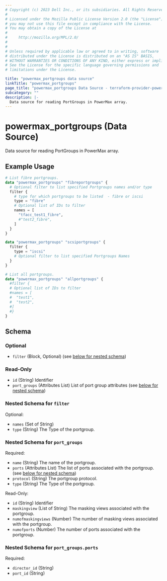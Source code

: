 ```yaml
---
# Copyright (c) 2023 Dell Inc., or its subsidiaries. All Rights Reserved.
#
# Licensed under the Mozilla Public License Version 2.0 (the "License");
# you may not use this file except in compliance with the License.
# You may obtain a copy of the License at
#
#     http://mozilla.org/MPL/2.0/
#
#
# Unless required by applicable law or agreed to in writing, software
# distributed under the License is distributed on an "AS IS" BASIS,
# WITHOUT WARRANTIES OR CONDITIONS OF ANY KIND, either express or implied.
# See the License for the specific language governing permissions and
# limitations under the License.

title: "powermax_portgroups data source"
linkTitle: "powermax_portgroups"
page_title: "powermax_portgroups Data Source - terraform-provider-powermax"
subcategory: ""
description: |-
  Data source for reading PortGroups in PowerMax array.
---
```


# powermax_portgroups (Data Source)

Data source for reading PortGroups in PowerMax array.

## Example Usage

```terraform
# List fibre portgroups.
data "powermax_portgroups" "fibreportgroups" {
  # Optional filter to list specified Portgroups names and/or type
  filter {
    # type for which portgroups to be listed  - fibre or iscsi
    type = "fibre"
    # Optional list of IDs to filter
    names = [
      "tfacc_test1_fibre",
      #"test2_fibre",
    ]
  }
}

data "powermax_portgroups" "scsiportgroups" {
  filter {
    type = "iscsi"
    # Optional filter to list specified Portgroups Names
  }
}

# List all portgroups.
data "powermax_portgroups" "allportgroups" {
  #filter {
  # Optional list of IDs to filter
  #names = [
  #  "test1",
  #  "test2",
  #]
  #}
}
```

<!-- schema generated by tfplugindocs -->
## Schema

### Optional

- `filter` (Block, Optional) (see [below for nested schema](#nestedblock--filter))

### Read-Only

- `id` (String) Identifier
- `port_groups` (Attributes List) List of port group attributes (see [below for nested schema](#nestedatt--port_groups))

<a id="nestedblock--filter"></a>
### Nested Schema for `filter`

Optional:

- `names` (Set of String)
- `type` (String) The Type of the portgroup.


<a id="nestedatt--port_groups"></a>
### Nested Schema for `port_groups`

Required:

- `name` (String) The name of the portgroup.
- `ports` (Attributes List) The list of ports associated with the portgroup. (see [below for nested schema](#nestedatt--port_groups--ports))
- `protocol` (String) The portgroup protocol.
- `type` (String) The Type of the portgroup.

Read-Only:

- `id` (String) Identifier
- `maskingview` (List of String) The masking views associated with the portgroup.
- `numofmaskingviews` (Number) The number of masking views associated with the portgroup.
- `numofports` (Number) The number of ports associated with the portgroup.

<a id="nestedatt--port_groups--ports"></a>
### Nested Schema for `port_groups.ports`

Required:

- `director_id` (String)
- `port_id` (String)